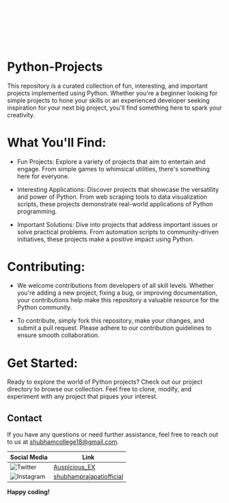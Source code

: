 [![MasterHead](https://github.com/Auspicious-EX/Python-Basics/blob/main/Images/pythin%20basics.gif?raw=true)](https://)

# Python-Projects
This repository is a curated collection of fun, interesting, and important projects implemented using Python. Whether you're a beginner looking for simple projects to hone your skills or an experienced developer seeking inspiration for your next big project, you'll find something here to spark your creativity.

# What You'll Find:
- Fun Projects: Explore a variety of projects that aim to entertain and engage. From simple games to whimsical utilities, there's something here for everyone.

- Interesting Applications: Discover projects that showcase the versatility and power of Python. From web scraping tools to data visualization scripts, these projects demonstrate real-world applications of Python programming.

- Important Solutions: Dive into projects that address important issues or solve practical problems. From automation scripts to community-driven initiatives, these projects make a positive impact using Python.

# Contributing:
- We welcome contributions from developers of all skill levels. Whether you're adding a new project, fixing a bug, or improving documentation, your contributions help make this repository a valuable resource for the Python community.

- To contribute, simply fork this repository, make your changes, and submit a pull request. Please adhere to our contribution guidelines to ensure smooth collaboration.

# Get Started:
Ready to explore the world of Python projects? Check out our project directory to browse our collection. Feel free to clone, modify, and experiment with any project that piques your interest.

## Contact
If you have any questions or need further assistance, feel free to reach out to us at shubhamcollege18@gmail.com.

| Social Media | Link |
|--------------|------|
| ![Twitter](https://img.shields.io/badge/Twitter-%231DA1F2.svg?style=for-the-badge&logo=Twitter&logoColor=white) | [Auspicious_EX](https://twitter.com/Auspicious_EX) |
| ![Instagram](https://img.shields.io/badge/Instagram-%23E4405F.svg?style=for-the-badge&logo=Instagram&logoColor=white) | [shubhamprajapatiofficial](https://www.instagram.com/shubhamprajapatiofficial) |


**Happy coding!**
